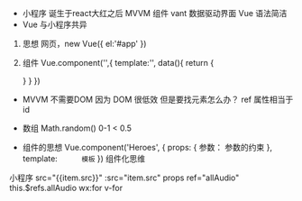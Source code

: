 - 小程序 诞生于react大红之后
  MVVM 组件 vant
  数据驱动界面
  Vue 语法简洁
- Vue 与小程序共异
1. 思想
  网页，new Vue({
    el:'#app'
  })
2. 组件
  Vue.component('',{
    template:'',
    data(){
      return {

      }
    }
  })

  - MVVM 不需要DOM 因为 DOM 很低效
  但是要找元素怎么办？ ref 属性相当于id
  - 数组
   Math.random() 0-1 < 0.5 

  - 组件的思想
  Vue.component('Heroes', {
    props: {
      参数： 参数的约束
    },
    template:`       模板
    `
  })
  组件化思维
  <Heroes :heroes="heroes" />

  小程序 src="{{item.src}}"
  :src="item.src"
  props
  ref="allAudio" this.$refs.allAudio
  wx:for v-for